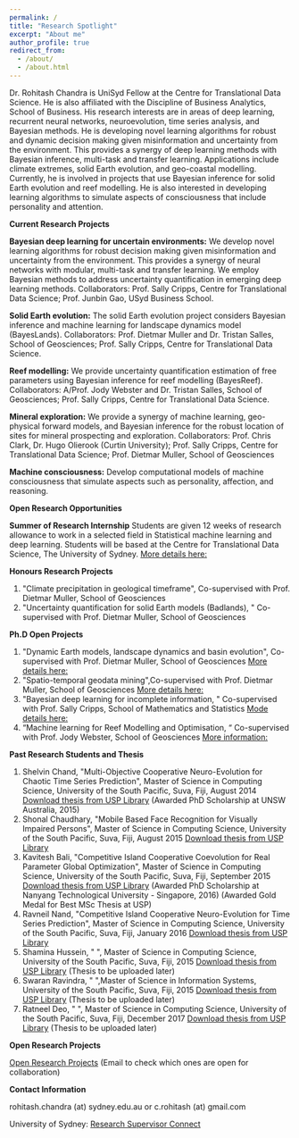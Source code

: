 ```yaml
---
permalink: /
title: "Research Spotlight"
excerpt: "About me"
author_profile: true
redirect_from: 
  - /about/
  - /about.html
---
```

 

Dr. Rohitash Chandra is UniSyd Fellow at the Centre for Translational Data Science. He is also affiliated with the Discipline of Business Analytics, School of Business. His research interests are in areas of deep learning, recurrent neural networks, neuroevolution, time series analysis, and Bayesian methods. He is developing novel learning algorithms for robust and dynamic decision making given misinformation and uncertainty from the environment. This provides a synergy of deep learning methods with Bayesian inference, multi-task and transfer learning. Applications include climate extremes, solid Earth evolution, and geo-coastal modelling. Currently, he is involved in projects that use Bayesian inference for solid Earth evolution and reef modelling. He is also interested in developing learning algorithms to simulate aspects of consciousness that include personality and attention.

**Current Research Projects**

**Bayesian deep learning for uncertain environments:**   We develop novel learning algorithms for robust decision making given misinformation and uncertainty from the environment. This provides a synergy of neural networks with modular, multi-task and transfer learning.  We employ   Bayesian methods to address uncertainty quantification in emerging deep learning methods. 
Collaborators: Prof. Sally Cripps, Centre for Translational Data Science; Prof. Junbin Gao, USyd Business School.

**Solid Earth evolution:** The solid Earth evolution project considers Bayesian inference and machine learning for landscape dynamics model (BayesLands). 
Collaborators: Prof. Dietmar Muller and Dr. Tristan Salles, School of Geosciences; Prof. Sally Cripps, Centre for Translational Data Science.

**Reef modelling:** We provide uncertainty quantification estimation of free parameters using Bayesian inference for reef modelling (BayesReef). 
Collaborators: A/Prof. Jody Webster and Dr. Tristan Salles, School of Geosciences; Prof. Sally Cripps, Centre for Translational Data Science.

**Mineral exploration:**  We provide a synergy of machine learning, geo-physical forward models, and Bayesian inference for the robust location of sites for mineral prospecting and exploration. 
Collaborators: Prof. Chris Clark, Dr. Hugo Olierook (Curtin University); Prof. Sally Cripps, Centre for Translational Data Science;   Prof. Dietmar Muller, School of Geosciences

**Machine consciousness:** Develop computational models of machine consciousness that simulate aspects such as personality, affection, and reasoning.

 

 
  
**Open Research Opportunities**
 
 **Summer of Research Internship** 
 Students are given 12 weeks of research allowance to work in a selected field in Statistical machine learning and deep learning. Students will be based at the Centre for Translational Data Science, The University of Sydney. [More details here:](https://github.com/rohitash-chandra/rohitash-chandra.github.io/blob/master/files/SummerResearch.pdf)
 
 
 **Honours Research Projects**  
 1.  "Climate precipitation in geological timeframe", Co-supervised  with  Prof. Dietmar Muller, School of Geosciences 
 2. "Uncertainty quantification for solid Earth models (Badlands), " Co-supervised with  Prof. Dietmar Muller, School of Geosciences 
 
 **Ph.D Open Projects**
 
 1.  "Dynamic Earth models, landscape dynamics and basin evolution", Co-supervised with Prof. Dietmar Muller, School of Geosciences [More details here:](http://sydney.edu.au/research/opportunities/opportunities/2254)
 2. "Spatio-temporal geodata mining",Co-supervised with Prof. Dietmar Muller, School of Geosciences [More details here:](https://sydney.edu.au/research/opportunities/opportunities/1829)
 3. "Bayesian deep learning for incomplete information, " Co-supervised with  Prof. Sally Cripps, School of Mathematics and Statistics [Mode details here:](https://sydney.edu.au/research/opportunities/opportunities/2301)
 4. “Machine learning for Reef Modelling and Optimisation, “ Co-supervised with Prof. Jody Webster, School of Geosciences [More information:](http://agile-prod.ucc.usyd.edu.au/research/opportunities/opportunities/show/2319)
 
 **Past Research Students and Thesis**
 
 1. Shelvin Chand, "Multi-Objective Cooperative Neuro-Evolution for Chaotic Time Series
Prediction", Master of Science in Computing Science, University of the South Pacific, Suva, Fiji, August 2014 [Download thesis from USP Library](http://digilib.library.usp.ac.fj/gsdl/collect/usplibr1/index/assoc/HASH0101.dir/doc.pdf) (Awarded PhD Scholarship at UNSW Australia, 2015)
2. Shonal Chaudhary, "Mobile Based Face Recognition for Visually Impaired Persons", Master of Science in Computing Science,  University of the South Pacific, Suva, Fiji, August 2015 [Download thesis from USP Library](http://digilib.library.usp.ac.fj/gsdl/collect/usplibr1/index/assoc/HASH9f3a.dir/doc.pdf)
3. Kavitesh Bali, "Competitive Island Cooperative Coevolution for Real Parameter Global Optimization", Master of Science in Computing Science,  University of the South Pacific, Suva, Fiji, September 2015 [Download thesis from USP Library](http://digilib.library.usp.ac.fj/gsdl/collect/usplibr1/index/assoc/HASHbe1b.dir/doc.pdf) (Awarded PhD Scholarship at Nanyang Technological University - Singapore, 2016) (Awarded Gold Medal for Best MSc Thesis at USP)
4. Ravneil Nand, "Competitive Island Cooperative Neuro-Evolution for Time Series Prediction", Master of Science in Computing Science,  University of the South Pacific, Suva, Fiji, January 2016 [Download thesis from USP Library](http://digilib.library.usp.ac.fj/gsdl/collect/usplibr1/index/assoc/HASHdef0.dir/doc.pdf)
5. Shamina Hussein, " ", Master of Science in Computing Science, University of the South Pacific, Suva, Fiji, 2015 [Download thesis from USP Library]( ) (Thesis to be uploaded later)
6. Swaran Ravindra, " ",Master of Science in Information Systems,  University of the South Pacific, Suva, Fiji, 2015 [Download thesis from USP Library]( ) (Thesis to be uploaded later)
7. Ratneel Deo, " ", Master of Science in Computing Science, University of the South Pacific, Suva, Fiji, December 2017 [Download thesis from USP Library]( ) (Thesis to be uploaded later)

**Open Research Projects**

[Open Research Projects](https://github.com/rohitash-chandra/rohitash-chandra.github.io/blob/master/_pages/openresearchprojects.md) (Email to check which ones are open for collaboration)
 
 **Contact Information**
 
 rohitash.chandra (at) sydney.edu.au or c.rohitash (at) gmail.com
 
 University of Sydney: [Research Supervisor Connect](https://sydney.edu.au/research/opportunities/supervisors/1886)
 
 
 
  
 

